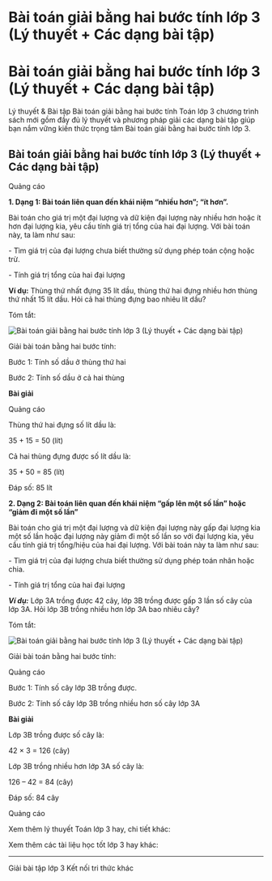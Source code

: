 # Bài toán giải bằng hai bước tính lớp 3 (Lý thuyết + Các dạng bài tập)

# Bài toán giải bằng hai bước tính lớp 3 (Lý thuyết + Các dạng bài tập)

Lý thuyết & Bài tập Bài toán giải bằng hai bước tính Toán lớp 3 chương trình sách mới gồm đầy đủ lý thuyết và phương pháp giải các dạng bài tập giúp bạn nắm vững kiến thức trọng tâm Bài toán giải bằng hai bước tính lớp 3.

## Bài toán giải bằng hai bước tính lớp 3 (Lý thuyết + Các dạng bài tập)

Quảng cáo

**1\. Dạng 1: Bài toán liên quan đến khái niệm “nhiều hơn”; “ít hơn”.**

Bài toán cho giá trị một đại lượng và dữ kiện đại lượng này nhiều hơn hoặc ít hơn đại lượng kia, yêu cầu tính giá trị tổng của hai đại lượng. Với bài toán này, ta làm như sau:

\- Tìm giá trị của đại lượng chưa biết thường sử dụng phép toán cộng hoặc trừ.

\- Tính giá trị tổng của hai đại lượng

**Ví dụ:** Thùng thứ nhất đựng 35 lít dầu, thùng thứ hai đựng nhiều hơn thùng thứ nhất 15 lít dầu. Hỏi cả hai thùng đựng bao nhiêu lít dầu?

Tóm tắt:

![Bài toán giải bằng hai bước tính lớp 3 \(Lý thuyết + Các dạng bài tập\)](https://vietjack.com/toan-3-kn/images/ly-thuyet-bai-28-bai-toan-giai-bang-hai-buoc-tinh.PNG)

Giải bài toán bằng hai bước tính:

Bước 1: Tính số dầu ở thùng thứ hai

Bước 2: Tính số dầu ở cả hai thùng

**Bài giải**

Quảng cáo

Thùng thứ hai đựng số lít dầu là:

35 + 15 = 50 (lít)

Cả hai thùng đựng được số lít dầu là:

35 + 50 = 85 (lít)

Đáp số: 85 lít

**2\. Dạng 2: Bài toán liên quan đến khái niệm “gấp lên một số lần” hoặc “giảm đi một số lần”**

Bài toán cho giá trị một đại lượng và dữ kiện đại lượng này gấp đại lượng kia một số lần hoặc đại lượng này giảm đi một số lần so với đại lượng kia, yêu cầu tính giá trị tổng/hiệu của hai đại lượng. Với bài toán này ta làm như sau:

\- Tìm giá trị của đại lượng chưa biết thường sử dụng phép toán nhân hoặc chia.

\- Tính giá trị tổng của hai đại lượng

**_Ví dụ:_** Lớp 3A trồng được 42 cây, lớp 3B trồng được gấp 3 lần số cây của lớp 3A. Hỏi lớp 3B trồng nhiều hơn lớp 3A bao nhiêu cây?

Tóm tắt:

![Bài toán giải bằng hai bước tính lớp 3 \(Lý thuyết + Các dạng bài tập\)](https://vietjack.com/toan-3-kn/images/ly-thuyet-bai-28-bai-toan-giai-bang-hai-buoc-tinh-a.PNG)

Giải bài toán bằng hai bước tính:

Quảng cáo

Bước 1: Tính số cây lớp 3B trồng được.

Bước 2: Tính số cây lớp 3B trồng nhiều hơn số cây lớp 3A

**Bài giải**

Lớp 3B trồng được số cây là:

42 × 3 = 126 (cây)

Lớp 3B trồng nhiều hơn lớp 3A số cây là:

126 – 42 = 84 (cây)

Đáp số: 84 cây

Quảng cáo

Xem thêm lý thuyết Toán lớp 3 hay, chi tiết khác:

Xem thêm các tài liệu học tốt lớp 3 hay khác:

* * *

Giải bài tập lớp 3 Kết nối tri thức khác
